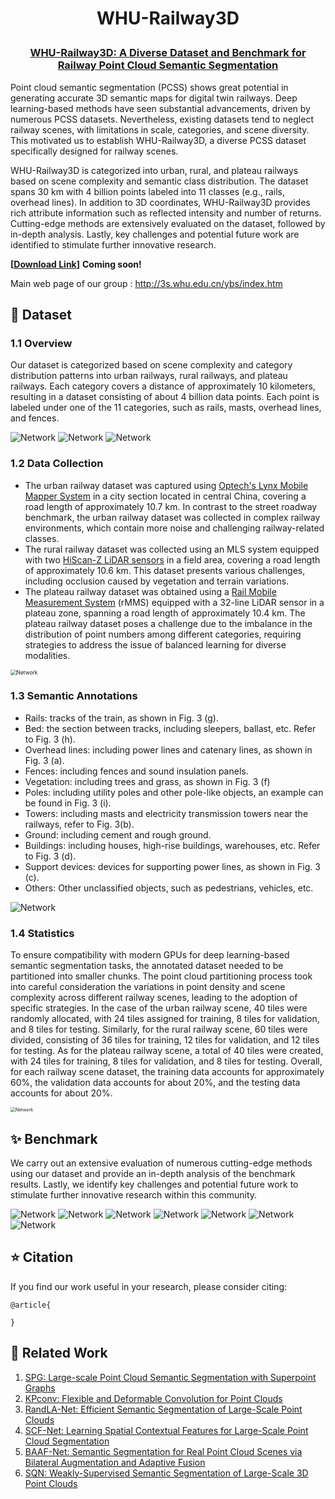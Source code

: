 <h1 align="center"> <p> WHU-Railway3D </p></h1>
<h3 align="center">
<a href="" target="_blank">WHU-Railway3D: A Diverse Dataset and Benchmark for Railway Point Cloud Semantic Segmentation</a>
</h3>

Point cloud semantic segmentation (PCSS) shows great potential in generating accurate 3D semantic maps for digital twin railways. Deep learning-based methods have seen substantial advancements, driven by numerous PCSS datasets. Nevertheless, existing datasets tend to neglect railway scenes, with limitations in scale, categories, and scene diversity. This motivated us to establish WHU-Railway3D, a diverse PCSS dataset specifically designed for railway scenes. 

WHU-Railway3D is categorized into urban, rural, and plateau railways based on scene complexity and semantic class distribution. The dataset spans 30 km with 4 billion points labeled into 11 classes (e.g., rails, overhead lines). In addition to 3D coordinates, WHU-Railway3D provides rich attribute information such as reflected intensity and number of returns. Cutting-edge methods are extensively evaluated on the dataset, followed by in-depth analysis. Lastly, key challenges and potential future work are identified to stimulate further innovative research.

**[[Download Link](https://forms.gle/ReGwd8EyeC7rH4J37)]** **Coming soon!** 

Main web page of our group : http://3s.whu.edu.cn/ybs/index.htm

## 📌 Dataset

### 1.1 Overview

Our dataset is categorized based on scene complexity and category distribution patterns into urban railways, rural railways, and plateau railways. Each category covers a distance of approximately 10 kilometers, resulting in a dataset consisting of about 4 billion data points. Each point is labeled under one of the 11 categories, such as rails, masts, overhead lines, and fences.

<img src="images/Fig-1-Overview.png" alt="Network" style="zoom:100%;" />

<img src="images/Fig-2-Display.png" alt="Network" style="zoom:100%;" />

<img src="images/Table-1-Comparison.png" alt="Network" style="zoom:100%;" />

### 1.2 Data Collection

- The urban railway dataset was captured using [Optech's Lynx Mobile Mapper System](https://www.geo3d.hr/3d-laser-scanners/teledyne-optech/optech-lynx-sg-mobile-mapper) in a city section located in central China, covering a road length of approximately 10.7 km. In contrast to the street roadway benchmark, the urban railway dataset was collected in complex railway environments, which contain more noise and challenging railway-related classes. 
- The rural railway dataset was collected using an MLS system equipped with two [HiScan-Z LiDAR sensors](https://www.zhdgps.com/detail/car_portable-HiScan-Z) in a field area, covering a road length of approximately 10.6 km. This dataset presents various challenges, including occlusion caused by vegetation and terrain variations.
- The plateau railway dataset was obtained using a [Rail Mobile Measurement System](http://www.hirail.cn/product_detail/id/7.html) (rMMS) equipped with a 32-line LiDAR sensor in a plateau zone, spanning a road length of approximately 10.4 km. The plateau railway dataset poses a challenge due to the imbalance in the distribution of point numbers among different categories, requiring strategies to address the issue of balanced learning for diverse modalities.

<img src="images/Table-2-DataDescription.png" alt="Network" style="zoom:60%;" />

### 1.3 Semantic Annotations

- Rails: tracks of the train, as shown in Fig. 3 (g).
- Bed: the section between tracks, including sleepers, ballast, etc. Refer to Fig. 3 (h).
- Overhead lines: including power lines and catenary lines, as shown in Fig. 3 (a).
- Fences: including fences and sound insulation panels.
- Vegetation: including trees and grass, as shown in Fig. 3 (f)
- Poles: including utility poles and other pole-like objects, an example can be found in Fig. 3 (i).
- Towers: including masts and electricity transmission towers near the railways, refer to Fig. 3(b).
- Ground: including cement and rough ground.
- Buildings: including houses, high-rise buildings, warehouses, etc. Refer to Fig. 3 (d).
- Support devices: devices for supporting power lines, as shown in Fig. 3 (c).
- Others: Other unclassified objects, such as pedestrians, vehicles, etc.

<img src="images/Fig-3-Categories.png" alt="Network" style="zoom:100%;" />



### 1.4 Statistics

To ensure compatibility with modern GPUs for deep learning-based semantic segmentation tasks, the annotated dataset needed to be partitioned into smaller chunks. The point cloud partitioning process took into careful consideration the variations in point density and scene complexity across different railway scenes, leading to the adoption of specific strategies. In the case of the urban railway scene, 40 tiles were randomly allocated, with 24 tiles assigned for training, 8 tiles for validation, and 8 tiles for testing. Similarly, for the rural railway scene, 60 tiles were divided, consisting of 36 tiles for training, 12 tiles for validation, and 12 tiles for testing. As for the plateau railway scene, a total of 40 tiles were created, with 24 tiles for training, 8 tiles for validation, and 8 tiles for testing. Overall, for each railway scene dataset, the training data accounts for approximately 60%, the validation data accounts for about 20%, and the testing data accounts for about 20%.

<img src="images/Fig-4-Statistics.png" alt="Network" style="zoom:50%;" />

## ✨ Benchmark

We carry out an extensive evaluation of numerous cutting-edge methods using our dataset and provide an in-depth analysis of the benchmark results. Lastly, we identify key challenges and potential future work to stimulate further innovative research within this community.

<img src="images/Table-3-Benchmarks.png" alt="Network" style="zoom:100%;" />

<img src="images/Fig-5-Visualization.png" alt="Network" style="zoom:100%;" />

<img src="images/Table-4-Benchmarks-2.png" alt="Network" style="zoom:100%;" />

<img src="images/Fig-6-Visualization2.png" alt="Network" style="zoom:100%;" />

<img src="images/Table-5-Intensity.png" alt="Network" style="zoom:100%;" />

<img src="images/Table-6-Generalization.png" alt="Network" style="zoom:100%;" />

<img src="images/Table-7-SQN.png" alt="Network" style="zoom:100%;" />

## ⭐ Citation

If you find our work useful in your research, please consider citing:

```
@article{

}
```



## 🤝 Related Work

1. [SPG: Large-scale Point Cloud Semantic Segmentation with Superpoint Graphs](https://github.com/loicland/superpoint_graph)
2. [KPconv: Flexible and Deformable Convolution for Point Clouds](https://github.com/HuguesTHOMAS/KPConv)
3. [RandLA-Net: Efficient Semantic Segmentation of Large-Scale Point Clouds](https://github.com/QingyongHu/RandLA-Net)
4. [SCF-Net: Learning Spatial Contextual Features for Large-Scale Point Cloud Segmentation](https://github.com/leofansq/SCF-Net)
5. [BAAF-Net: Semantic Segmentation for Real Point Cloud Scenes via Bilateral Augmentation and Adaptive Fusion](https://github.com/ShiQiu0419/BAAF-Net)
6. [SQN: Weakly-Supervised Semantic Segmentation of Large-Scale 3D Point Clouds](https://github.com/QingyongHu/SQN)